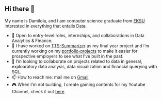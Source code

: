 ## Hi there 👋

My name is Damilola, and I am computer science graduate from [EKSU](https://eksuportal.eksu.edu.ng/) interested in everything that entails Data.
- 🚀 Open to entry-level roles, internships, and collaborations in Data Analytics & Finance.
- 🔭 I have worked on [TTS-Summarizer](https://github.com/th3realAyo/tts-my-final-year-project) as my final year project and I’m currently working on my [portfolio-projects](https://github.com/th3realAyo/SQL-Portfolio-Projects) to make it easier for prospective employers to see what I’ve built in the past.
- 👯 I’m looking to collaborate on projects related to data in general, exploaratory data analysis, data visualization and financial querying with SQL.
- 📫 How to reach me: mail me on [Gmail](adegunted@gmail.com)
- 🎮 When I'm not building, I create gaming contents for my Youtube Channel, check it out [here](https://www.youtube.com/@dlsfury)
  

<!--
**th3realAyo/th3realAyo** is a ✨ _special_ ✨ repository because its `README.md` (this file) appears on your GitHub profile.

Here are some ideas to get you started:

- 🔭 I’m currently working on ...
- 🌱 I’m currently learning ...
- 👯 I’m looking to collaborate on ...
- 🤔 I’m looking for help with ...
- 💬 Ask me about ...
- 📫 How to reach me: ...
- 😄 Pronouns: ...
- ⚡ Fun fact: ...
-->
